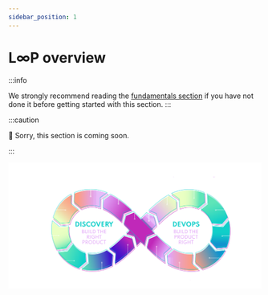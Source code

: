 ```yaml
---
sidebar_position: 1
---
```


# L∞P overview

:::info

We strongly recommend reading the [fundamentals section](/guidefundamentals/about) if you have not done it before getting started with this section.
:::

:::caution

🚧 Sorry, this section is coming soon.

:::

![](/img/infinite-loop-detailed.png)
